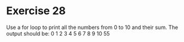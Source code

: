 # Exercise 28

Use a for loop to print all the numbers from 0 to 10 and their sum. The output should be:
0
1
2
3
4
5
6
7
8
9
10
55

